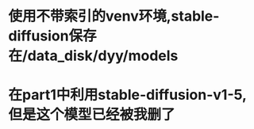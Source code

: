 # 使用不带索引的venv环境,stable-diffusion保存在/data_disk/dyy/models
# 在part1中利用stable-diffusion-v1-5,但是这个模型已经被我删了

